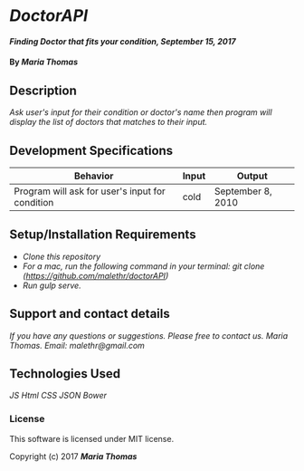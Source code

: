 # _DoctorAPI_

#### _Finding Doctor that fits your condition, September 15, 2017_

#### By _**Maria Thomas**_

## Description

_Ask user's input for their condition or doctor's name then program will display the list of doctors that matches to their input._

## Development Specifications

| Behavior      | Input | Output |
| ------------- | ------------- | ------------- |
| Program will ask for user's input for condition| cold  | September 8, 2010  |


## Setup/Installation Requirements

* _Clone this repository_
* _For a mac, run the following command in your terminal:
git clone (https://github.com/malethr/doctorAPI)_
* _Run gulp serve._

## Support and contact details

_If you have any questions or suggestions. Please free to contact us._
_Maria Thomas. Email: malethr@gmail.com_

## Technologies Used

_JS_
_Html_
_CSS_
_JSON_
_Bower_

### License

This software is licensed under MIT license.

Copyright (c) 2017 **_Maria Thomas_**
